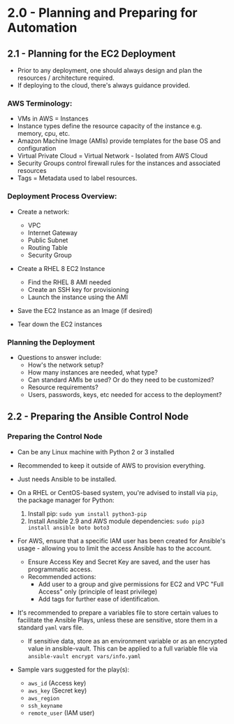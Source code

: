 # 2.0 - Planning and Preparing for Automation

## 2.1 - Planning for the EC2 Deployment

- Prior to any deployment, one should always design and plan the resources / architecture required.
- If deploying to the cloud, there's always guidance provided.

### AWS Terminology:

  - VMs in AWS = Instances
  - Instance types define the resource capacity of the instance e.g. memory, cpu, etc.
  - Amazon Machine Image (AMIs) provide templates for the base OS and configuration
  - Virtual Private Cloud = Virtual Network - Isolated from AWS Cloud
  - Security Groups control firewall rules for the instances and associated resources
  - Tags = Metadata used to label resources.

### Deployment Process Overview:

- Create a network:
  - VPC
  - Internet Gateway
  - Public Subnet
  - Routing Table
  - Security Group

- Create a RHEL 8 EC2 Instance
  - Find the RHEL 8 AMI needed
  - Create an SSH key for provisioning
  - Launch the instance using the AMI

- Save the EC2 Instance as an Image (if desired)
- Tear down the EC2 instances

### Planning the Deployment

- Questions to answer include:
  - How's the network setup?
  - How many instances are needed, what type?
  - Can standard AMIs be used? Or do they need to be customized?
  - Resource requirements?
  - Users, passwords, keys, etc needed for access to the deployment?

## 2.2 - Preparing the Ansible Control Node

### Preparing the Control Node

- Can be any Linux machine with Python 2 or 3 installed
- Recommended to keep it outside of AWS to provision everything.
- Just needs Ansible to be installed.

- On a RHEL or CentOS-based system, you're advised to install via `pip`, the package manager for Python:
  1. Install pip: `sudo yum install python3-pip`
  1. Install Ansible 2.9 and AWS module dependencies: `sudo pip3 install ansible boto boto3`

- For AWS, ensure that a specific IAM user has been created for Ansible's usage - allowing you to limit the access Ansible has to the account.
  - Ensure Access Key and Secret Key are saved, and the user has programmatic access.
  - Recommended actions: 
    - Add user to a group and give permissions for EC2 and VPC "Full Access" only (principle of least privilege)
    - Add tags for further ease of identification.

- It's recommended to prepare a variables file to store certain values to facilitate the Ansible Plays, unless these are sensitive, store them in a standard `yaml` vars file.
  - If sensitive data, store as an environment variable or as an encrypted value in ansible-vault. This can be applied to a full variable file via `ansible-vault encrypt vars/info.yaml`

- Sample vars suggested for the play(s):
  - `aws_id` (Access key)
  - `aws_key` (Secret key)
  - `aws_region`
  - `ssh_keyname`
  - `remote_user` (IAM user)